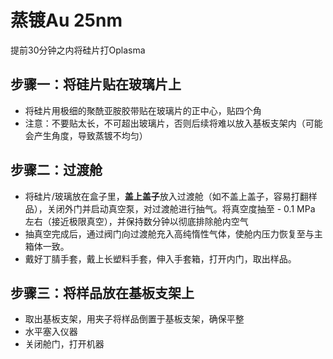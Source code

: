 # 蒸镀Au 25nm

提前30分钟之内将硅片打Oplasma

## 步骤一：将硅片贴在玻璃片上

- 将硅片用极细的聚酰亚胺胶带贴在玻璃片的正中心，贴四个角
- 注意：不要贴太长，不可超出玻璃片，否则后续将难以放入基板支架内（可能会产生角度，导致蒸镀不均匀）

## 步骤二：过渡舱

- 将硅片/玻璃放在盒子里，**盖上盖子**放入过渡舱（如不盖上盖子，容易打翻样品），关闭外门并启动真空泵，对过渡舱进行抽气。将真空度抽至 - 0.1 MPa 左右（接近极限真空），并保持数分钟以彻底排除舱内空气
- 抽真空完成后，通过阀门向过渡舱充入高纯惰性气体，使舱内压力恢复至与主箱体一致。
- 戴好丁腈手套，戴上长塑料手套，伸入手套箱，打开内门，取出样品。

## 步骤三：将样品放在基板支架上

- 取出基板支架，用夹子将样品倒置于基板支架，确保平整
- 水平塞入仪器
- 关闭舱门，打开机器